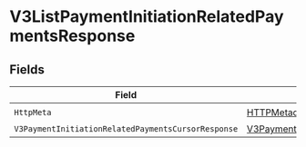 # V3ListPaymentInitiationRelatedPaymentsResponse


## Fields

| Field                                                                                                                           | Type                                                                                                                            | Required                                                                                                                        | Description                                                                                                                     |
| ------------------------------------------------------------------------------------------------------------------------------- | ------------------------------------------------------------------------------------------------------------------------------- | ------------------------------------------------------------------------------------------------------------------------------- | ------------------------------------------------------------------------------------------------------------------------------- |
| `HttpMeta`                                                                                                                      | [HTTPMetadata](../../Models/Components/HTTPMetadata.md)                                                                         | :heavy_check_mark:                                                                                                              | N/A                                                                                                                             |
| `V3PaymentInitiationRelatedPaymentsCursorResponse`                                                                              | [V3PaymentInitiationRelatedPaymentsCursorResponse](../../Models/Components/V3PaymentInitiationRelatedPaymentsCursorResponse.md) | :heavy_minus_sign:                                                                                                              | OK                                                                                                                              |
